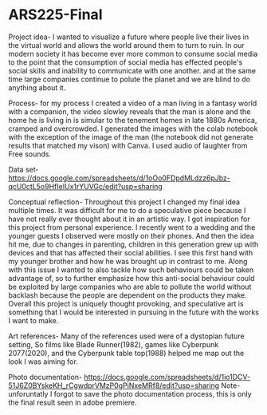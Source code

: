 # ARS225-Final

Project idea- I wanted to visualize a future where people live their lives in the virtual world and allows the world around them to turn to ruin. In our modern society it has become ever more common to consume social media to the point that the consumption of social media has effected people's social skills and inability to communicate with one another. and at the same time large companies continue to polute the planet and we are blind to do anything about it.

Process- for my process I created a video of a man living in a fantasy world with a companion, the video slowley reveals that the man is alone and the home he is living in is simular to the tenement homes in late 1880s America, cramped and overcrowded. I generated the images with the colab notebook with the exception of the image of the man (the notebook did not generate results that matched my vison) with Canva. I used audio of laughter from Free sounds.

Data set- https://docs.google.com/spreadsheets/d/1oOo0FDpdMLdzz6pJbz-qcU0ctL5o9HfIeIUx1rYUVGc/edit?usp=sharing 

Conceptual reflection- Throughout this project I changed my final idea multiple times. It was difficult for me to do a speculative piece because I have not really ever thought about it in an artistic way. I got inspiration for this project from personal experience. I recently went to a wedding and the younger guests I observed were mostly on their phones. And then the idea hit me, due to changes in parenting, children in this generation grew up with devices and that has affected their social abilities. I see this first hand with my younger brother and how he was brought up in contrast to me. Along with this issue I wanted to also tackle how such behaviours could be taken advantage of, so to further emphasize how this anti-social behaviour could be exploited by large companies who are able to pollute the world without backlash because the people are dependent on the products they make. Overall this project is uniquely thought provoking, and speculative art is something that I would be interested in pursuing in the future with the works I want to make.

Art references- Many of the references used were of a dystopian future setting, So films like Blade Runner(1982), games like Cyberpunk 2077(2020), and the Cyberpunk table top(1988) helped me map out the look I was aiming for. 

Photo documentation- https://docs.google.com/spreadsheets/d/1io1DCV-51J6Z0BYskeKH_rCgwdprVMzP0gPiNxeMRf8/edit?usp=sharing 
Note- unforuntatly I forgot to save the photo documentation process, this is only the final result seen in adobe premiere.

